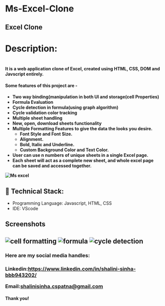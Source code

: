 # Ms-Excel-Clone
<h2>Excel Clone<h2>
<h1><b>Description:</b><h1>
<h4><b>It is a web application clone of Excel, created using HTML, CSS, DOM and Javscript entirely.</b><h4>

<h4><b>Some features of this project are -</b><h4>
<ul>
<li>Two way binding(manipulation in both UI and storage(cell Properties)</li>
<li>Formula Evaluation</li>
<li>Cycle detection in formula(using graph algorithm)</li>
<li>Cycle validation color tracking</li>
<li>Multiple sheet handling</li>
<li>New, open, download sheets functionality</li>
<li> Multiple Formatting Features to give the data the looks you desire.
  <ul>
   <li>Font Style and Font Size.</li>
   <li>Alignment.</li>
   <li>Bold, Italic and Underline.</li>
    <li>Custom Background Color and Text Color.</li></ul>
  </li>
<li>User can use n numbers of unique sheets in a single Excel page.</li>
<li>Each sheet will act as a complete new sheet, and whole excel page can be saved and accessed together.</li>
 
  
</ul>

![Ms excel](https://user-images.githubusercontent.com/122859073/220099500-2b3297e2-3b3d-432d-b483-a58c0e73ce28.png)

<h2>🚀 Technical Stack:</h2>

<ul>
<li>Programming Language: Javascript, HTML, CSS</li>
<li>IDE: VScode</li>
</ul>

<h2>Screenshots<h2>


![cell formatting](https://user-images.githubusercontent.com/122859073/220271793-0deacfd6-c0bc-43e0-82b9-e12dbc4d7b48.png)
![formula](https://user-images.githubusercontent.com/122859073/220271823-ff00ad44-6164-4e48-ba63-3d2ea615a09c.png)
![cycle detection](https://user-images.githubusercontent.com/122859073/220271924-ebbe34e0-e707-4b51-8935-2d43dcc8b06d.png)

<h3>Here are my social media handles:<h3>


Linkedin:https://www.linkedin.com/in/shalini-sinha-bbb943202/<br>

Email:shalinisinha.cspatna@gmail.com

<h4>Thank you!<h4>
